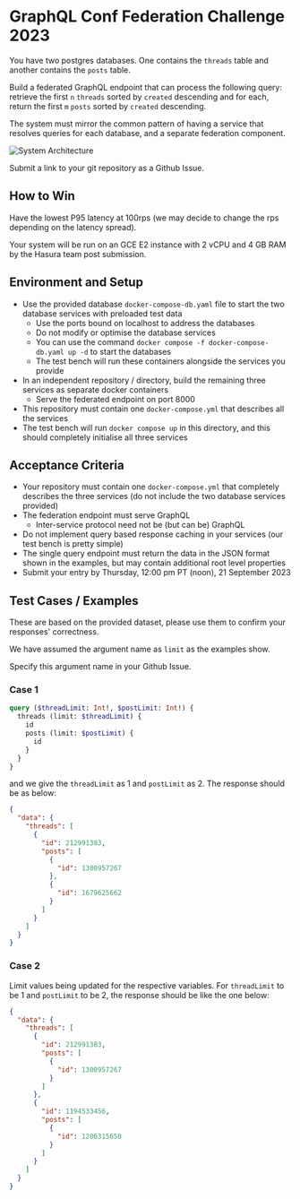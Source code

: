 # GraphQL Conf Federation Challenge 2023

You have two postgres databases. One contains the `threads` table and another contains the `posts` table.

Build a federated GraphQL endpoint that can process the following query: retrieve the first `n` `threads` sorted by `created` descending and for each, return the first `m` `posts` sorted by `created` descending.

The system must mirror the common pattern of having a service that resolves queries for each database, and a separate federation component.

![System Architecture](https://github.com/hasura/graphqlconf-federation-competition-databases/blob/064dbe966586b28724e7dccc18eb6e3e552d36f6/architecture.png)

Submit a link to your git repository as a Github Issue.

## How to Win

Have the lowest P95 latency at 100rps (we may decide to change the rps depending on the latency spread).

Your system will be run on an GCE E2 instance with 2 vCPU and 4 GB RAM by the Hasura team post submission.

## Environment and Setup

- Use the provided database `docker-compose-db.yaml` file to start the two database services with preloaded test data
  - Use the ports bound on localhost to address the databases
  - Do not modify or optimise the database services
  - You can use the command `docker compose -f docker-compose-db.yaml up -d` to start the databases
  - The test bench will run these containers alongside the services you provide
- In an independent repository / directory, build the remaining three services as separate docker containers
  - Serve the federated endpoint on port 8000
- This repository must contain one `docker-compose.yml` that describes all the services
- The test bench will run `docker compose up` in this directory, and this should completely initialise all three services

## Acceptance Criteria

- Your repository must contain one `docker-compose.yml` that completely describes the three services (do not include the two database services provided)
- The federation endpoint must serve GraphQL
  - Inter-service protocol need not be (but can be) GraphQL
- Do not implement query based response caching in your services (our test bench is pretty simple)
- The single query endpoint must return the data in the JSON format shown in the examples, but may contain additional root level properties
- Submit your entry by Thursday, 12:00 pm PT (noon), 21 September 2023

## Test Cases / Examples

These are based on the provided dataset, please use them to confirm your responses' correctness.

We have assumed the argument name as `limit` as the examples show.

Specify this argument name in your Github Issue.

### Case 1

```graphql
query ($threadLimit: Int!, $postLimit: Int!) {
  threads (limit: $threadLimit) {
    id
    posts (limit: $postLimit) {
      id
    }
  }
}
```

and we give the `threadLimit` as 1 and `postLimit` as 2. The response should be as below:

```json
{
  "data": {
    "threads": [
      {
        "id": 212991383,
        "posts": [
          {
            "id": 1300957267
          },
          {
            "id": 1679625662
          }
        ]
      }
    ]
  }
}
```

### Case 2

Limit values being updated for the respective variables. For `threadLimit` to be 1 and `postLimit` to be 2, the response should be like the one below:

```json
{
  "data": {
    "threads": [
      {
        "id": 212991383,
        "posts": [
          {
            "id": 1300957267
          }
        ]
      },
      {
        "id": 1194533456,
        "posts": [
          {
            "id": 1206315650
          }
        ]
      }
    ]
  }
}
```
